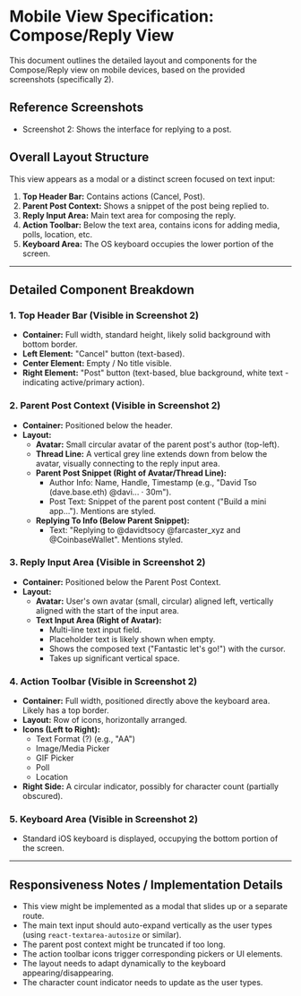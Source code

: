 # Mobile View Specification: Compose/Reply View

This document outlines the detailed layout and components for the Compose/Reply view on mobile devices, based on the provided screenshots (specifically 2).

## Reference Screenshots

- Screenshot 2: Shows the interface for replying to a post.

## Overall Layout Structure

This view appears as a modal or a distinct screen focused on text input:

1.  **Top Header Bar:** Contains actions (Cancel, Post).
2.  **Parent Post Context:** Shows a snippet of the post being replied to.
3.  **Reply Input Area:** Main text area for composing the reply.
4.  **Action Toolbar:** Below the text area, contains icons for adding media, polls, location, etc.
5.  **Keyboard Area:** The OS keyboard occupies the lower portion of the screen.

---

## Detailed Component Breakdown

### 1. Top Header Bar (Visible in Screenshot 2)

- **Container:** Full width, standard height, likely solid background with bottom border.
- **Left Element:** "Cancel" button (text-based).
- **Center Element:** Empty / No title visible.
- **Right Element:** "Post" button (text-based, blue background, white text - indicating active/primary action).

### 2. Parent Post Context (Visible in Screenshot 2)

- **Container:** Positioned below the header.
- **Layout:**
  - **Avatar:** Small circular avatar of the parent post's author (top-left).
  - **Thread Line:** A vertical grey line extends down from below the avatar, visually connecting to the reply input area.
  - **Parent Post Snippet (Right of Avatar/Thread Line):**
    - Author Info: Name, Handle, Timestamp (e.g., "David Tso (dave.base.eth) @davi... · 30m").
    - Post Text: Snippet of the parent post content ("Build a mini app..."). Mentions are styled.
  - **Replying To Info (Below Parent Snippet):**
    - Text: "Replying to @davidtsocy @farcaster_xyz and @CoinbaseWallet". Mentions styled.

### 3. Reply Input Area (Visible in Screenshot 2)

- **Container:** Positioned below the Parent Post Context.
- **Layout:**
  - **Avatar:** User's own avatar (small, circular) aligned left, vertically aligned with the start of the input area.
  - **Text Input Area (Right of Avatar):**
    - Multi-line text input field.
    - Placeholder text is likely shown when empty.
    - Shows the composed text ("Fantastic let's go!") with the cursor.
    - Takes up significant vertical space.

### 4. Action Toolbar (Visible in Screenshot 2)

- **Container:** Full width, positioned directly above the keyboard area. Likely has a top border.
- **Layout:** Row of icons, horizontally arranged.
- **Icons (Left to Right):**
  - Text Format (?) (e.g., "AA")
  - Image/Media Picker
  - GIF Picker
  - Poll
  - Location
- **Right Side:** A circular indicator, possibly for character count (partially obscured).

### 5. Keyboard Area (Visible in Screenshot 2)

- Standard iOS keyboard is displayed, occupying the bottom portion of the screen.

---

## Responsiveness Notes / Implementation Details

- This view might be implemented as a modal that slides up or a separate route.
- The main text input should auto-expand vertically as the user types (using `react-textarea-autosize` or similar).
- The parent post context might be truncated if too long.
- The action toolbar icons trigger corresponding pickers or UI elements.
- The layout needs to adapt dynamically to the keyboard appearing/disappearing.
- The character count indicator needs to update as the user types.
